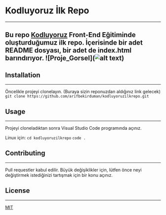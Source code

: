 # Kodluyoruz İlk Repo
---
Bu repo [Kodluyoruz](https://www.kodluyoruz.org/) Front-End Eğitiminde oluşturduğumuz ilk repo. İçerisinde bir adet README dosyası, bir adet de index.html barındırıyor.
![Proje_Gorsel](![alt text](https://github.com/[arifbekirduman]/[kodluyoruzilkrepo]/blob/[master]/resim.jpg?raw=true))
---
## Installation
---
Öncelikle projeyi clonelayın. (Buraya sizin reponuzdan aldığınız link gelecek)
`git clone https://github.com/arifbekirduman/kodluyoruzilkrepo.git`
## Usage
---
Projeyi cloneladıktan sonra Visual Studio Code programında açınız.

Linux için:
`cd kodluyoruzilkrepo`
`code .`
## Contributing
---
Pull requestler kabul edilir. Büyük değişiklikler için, lütfen önce neyi değiştirmek istediğinizi tartışmak için bir konu açınız.

## License
---
[MIT](https://choosealicense.com/licenses/mit/)